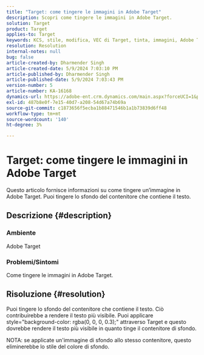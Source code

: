 ```yaml
---
title: "Target: come tingere le immagini in Adobe Target"
description: Scopri come tingere le immagini in Adobe Target.
solution: Target
product: Target
applies-to: Target
keywords: KCS, stile, modifica, VEC di Target, tinta, immagini, Adobe Target
resolution: Resolution
internal-notes: null
bug: false
article-created-by: Dharmender Singh
article-created-date: 5/9/2024 7:03:10 PM
article-published-by: Dharmender Singh
article-published-date: 5/9/2024 7:03:43 PM
version-number: 5
article-number: KA-16168
dynamics-url: https://adobe-ent.crm.dynamics.com/main.aspx?forceUCI=1&pagetype=entityrecord&etn=knowledgearticle&id=c0b589c3-360e-ef11-9f8a-6045bd006b25
exl-id: 487b8e0f-7e15-40d7-a208-54d67a74b69a
source-git-commit: c1873656f5ecba1b88471546b1a1b73839d6ff48
workflow-type: tm+mt
source-wordcount: '140'
ht-degree: 3%

---
```


# Target: come tingere le immagini in Adobe Target


Questo articolo fornisce informazioni su come tingere un’immagine in Adobe Target. Puoi tingere lo sfondo del contenitore che contiene il testo.

## Descrizione {#description}


### <b>Ambiente</b>

Adobe Target

### <b>Problemi/Sintomi</b>

Come tingere le immagini in Adobe Target.


## Risoluzione {#resolution}


Puoi tingere lo sfondo del contenitore che contiene il testo. Ciò contribuirebbe a rendere il testo più visibile.
Puoi applicare style=&quot;background-color: rgba(0, 0, 0, 0.3);&quot; attraverso Target e questo dovrebbe rendere il testo più visibile in quanto tinge il contenitore di sfondo.

NOTA: se applicate un&#39;immagine di sfondo allo stesso contenitore, questo eliminerebbe lo stile del colore di sfondo.
